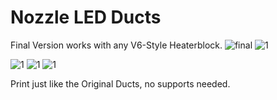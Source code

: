 # Nozzle LED Ducts

Final Version works with any V6-Style Heaterblock.
![final](https://github.com/Minsekt/moronvods/blob/main/Mantis_Mods/IMG_8924.jpg)
![1](https://github.com/Minsekt/moronvods/blob/main/Mantis_Mods/Nozzle_LED_Ducts/V2_Final.png)

![1](https://github.com/Minsekt/moronvods/blob/main/Mantis_Mods/Nozzle_LED_Ducts/PA12CF15_1.jpg)
![1](https://github.com/Minsekt/moronvods/blob/main/Mantis_Mods/Nozzle_LED_Ducts/PA12CF15_2.jpg)
![1](https://github.com/Minsekt/moronvods/blob/main/Mantis_Mods/Nozzle_LED_Ducts/PA12CF15_3.jpg)


Print just like the Original Ducts, no supports needed.

